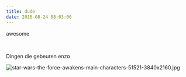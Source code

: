 ```yaml
---
title: dude
date: 2016-08-24 08:03:00
---
```



awesome

&nbsp;

Dingen die gebeuren enzo

![star-wars-the-force-awakens-main-characters-51521-3840x2160.jpg](/uploads/star-wars-the-force-awakens-main-characters-51521-3840x2160.jpg)